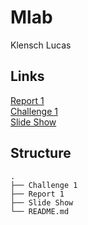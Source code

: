 # Mlab

Klensch Lucas

## Links

[Report 1](https://klenschlucas.github.io/mlab/Report1)  
[Challenge 1](https://klenschlucas.github.io/mlab/Challenge1)  
[Slide Show](https://klenschlucas.github.io/mlab/SlideShow)

## Structure

```
.
├── Challenge 1
├── Report 1
├── Slide Show
└── README.md
```
